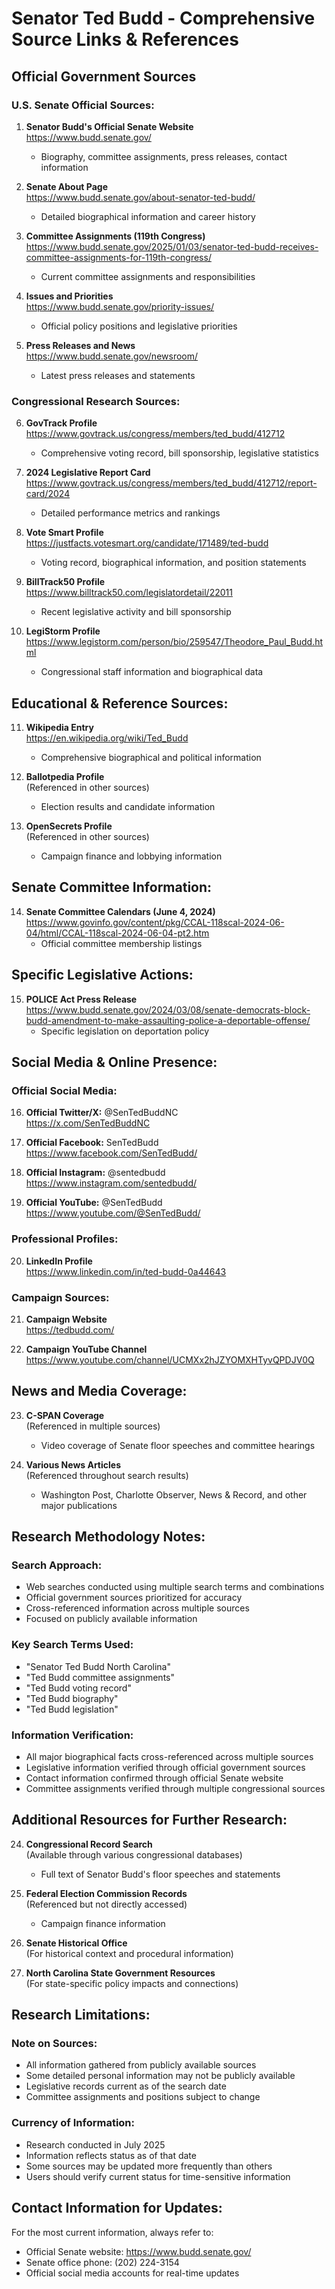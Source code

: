 # Senator Ted Budd - Comprehensive Source Links & References

## Official Government Sources

### U.S. Senate Official Sources:
1. **Senator Budd's Official Senate Website**  
   https://www.budd.senate.gov/
   - Biography, committee assignments, press releases, contact information

2. **Senate About Page**  
   https://www.budd.senate.gov/about-senator-ted-budd/
   - Detailed biographical information and career history

3. **Committee Assignments (119th Congress)**  
   https://www.budd.senate.gov/2025/01/03/senator-ted-budd-receives-committee-assignments-for-119th-congress/
   - Current committee assignments and responsibilities

4. **Issues and Priorities**  
   https://www.budd.senate.gov/priority-issues/
   - Official policy positions and legislative priorities

5. **Press Releases and News**  
   https://www.budd.senate.gov/newsroom/
   - Latest press releases and statements

### Congressional Research Sources:

6. **GovTrack Profile**  
   https://www.govtrack.us/congress/members/ted_budd/412712
   - Comprehensive voting record, bill sponsorship, legislative statistics

7. **2024 Legislative Report Card**  
   https://www.govtrack.us/congress/members/ted_budd/412712/report-card/2024
   - Detailed performance metrics and rankings

8. **Vote Smart Profile**  
   https://justfacts.votesmart.org/candidate/171489/ted-budd
   - Voting record, biographical information, and position statements

9. **BillTrack50 Profile**  
   https://www.billtrack50.com/legislatordetail/22011
   - Recent legislative activity and bill sponsorship

10. **LegiStorm Profile**  
    https://www.legistorm.com/person/bio/259547/Theodore_Paul_Budd.html
    - Congressional staff information and biographical data

## Educational & Reference Sources:

11. **Wikipedia Entry**  
    https://en.wikipedia.org/wiki/Ted_Budd
    - Comprehensive biographical and political information

12. **Ballotpedia Profile**  
    (Referenced in other sources)
    - Election results and candidate information

13. **OpenSecrets Profile**  
    (Referenced in other sources)
    - Campaign finance and lobbying information

## Senate Committee Information:

14. **Senate Committee Calendars (June 4, 2024)**  
    https://www.govinfo.gov/content/pkg/CCAL-118scal-2024-06-04/html/CCAL-118scal-2024-06-04-pt2.htm
    - Official committee membership listings

## Specific Legislative Actions:

15. **POLICE Act Press Release**  
    https://www.budd.senate.gov/2024/03/08/senate-democrats-block-budd-amendment-to-make-assaulting-police-a-deportable-offense/
    - Specific legislation on deportation policy

## Social Media & Online Presence:

### Official Social Media:
16. **Official Twitter/X:** @SenTedBuddNC  
    https://x.com/SenTedBuddNC

17. **Official Facebook:** SenTedBudd  
    https://www.facebook.com/SenTedBudd/

18. **Official Instagram:** @sentedbudd  
    https://www.instagram.com/sentedbudd/

19. **Official YouTube:** @SenTedBudd  
    https://www.youtube.com/@SenTedBudd/

### Professional Profiles:
20. **LinkedIn Profile**  
    https://www.linkedin.com/in/ted-budd-0a44643

### Campaign Sources:
21. **Campaign Website**  
    https://tedbudd.com/

22. **Campaign YouTube Channel**  
    https://www.youtube.com/channel/UCMXx2hJZYOMXHTyvQPDJV0Q

## News and Media Coverage:

23. **C-SPAN Coverage**  
    (Referenced in multiple sources)
    - Video coverage of Senate floor speeches and committee hearings

24. **Various News Articles**  
    (Referenced throughout search results)
    - Washington Post, Charlotte Observer, News & Record, and other major publications

## Research Methodology Notes:

### Search Approach:
- Web searches conducted using multiple search terms and combinations
- Official government sources prioritized for accuracy
- Cross-referenced information across multiple sources
- Focused on publicly available information

### Key Search Terms Used:
- "Senator Ted Budd North Carolina"
- "Ted Budd committee assignments"
- "Ted Budd voting record"
- "Ted Budd biography"
- "Ted Budd legislation"

### Information Verification:
- All major biographical facts cross-referenced across multiple sources
- Legislative information verified through official government sources
- Contact information confirmed through official Senate website
- Committee assignments verified through multiple congressional sources

## Additional Resources for Further Research:

24. **Congressional Record Search**  
    (Available through various congressional databases)
    - Full text of Senator Budd's floor speeches and statements

25. **Federal Election Commission Records**  
    (Referenced but not directly accessed)
    - Campaign finance information

26. **Senate Historical Office**  
    (For historical context and procedural information)

27. **North Carolina State Government Resources**  
    (For state-specific policy impacts and connections)

## Research Limitations:

### Note on Sources:
- All information gathered from publicly available sources
- Some detailed personal information may not be publicly available
- Legislative records current as of the search date
- Committee assignments and positions subject to change

### Currency of Information:
- Research conducted in July 2025
- Information reflects status as of that date
- Some sources may be updated more frequently than others
- Users should verify current status for time-sensitive information

## Contact Information for Updates:

For the most current information, always refer to:
- Official Senate website: https://www.budd.senate.gov/
- Senate office phone: (202) 224-3154
- Official social media accounts for real-time updates 